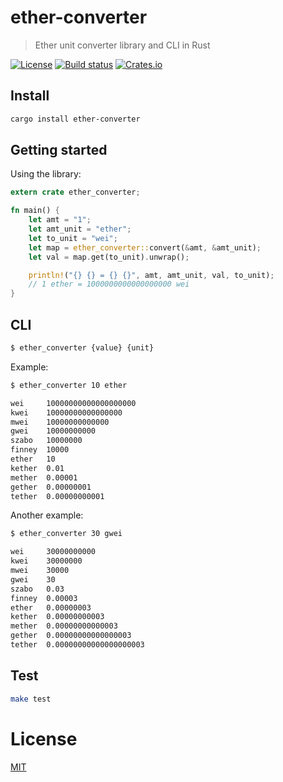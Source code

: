 # ether-converter

> Ether unit converter library and CLI in Rust

[![License](http://img.shields.io/badge/license-MIT-blue.svg)](https://raw.githubusercontent.com/miguelmota/rust-ether-converter/master/LICENSE) [![Build status](https://travis-ci.org/miguelmota/rust-ether-converter.svg)](https://travis-ci.org/miguelmota/rust-ether-converter) [![Crates.io](https://img.shields.io/crates/v/ether-converter.svg)](https://crates.io/crates/ether-converter)

## Install

```bash
cargo install ether-converter
```

## Getting started

Using the library:

```rust
extern crate ether_converter;

fn main() {
    let amt = "1";
    let amt_unit = "ether";
    let to_unit = "wei";
    let map = ether_converter::convert(&amt, &amt_unit);
    let val = map.get(to_unit).unwrap();

    println!("{} {} = {} {}", amt, amt_unit, val, to_unit);
    // 1 ether = 1000000000000000000 wei
}
```

## CLI

```bash
$ ether_converter {value} {unit}
```

Example:

```bash
$ ether_converter 10 ether

wei     10000000000000000000
kwei    10000000000000000
mwei    10000000000000
gwei    10000000000
szabo   10000000
finney  10000
ether   10
kether  0.01
mether  0.00001
gether  0.00000001
tether  0.00000000001
```

Another example:

```bash
$ ether_converter 30 gwei

wei     30000000000
kwei    30000000
mwei    30000
gwei    30
szabo   0.03
finney  0.00003
ether   0.00000003
kether  0.00000000003
mether  0.00000000000003
gether  0.00000000000000003
tether  0.00000000000000000003
```

## Test

```bash
make test
```

# License

[MIT](LICENSE)
